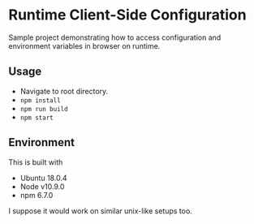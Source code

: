 # Runtime Client-Side Configuration
Sample project demonstrating how to access configuration and environment variables in browser on runtime.

## Usage
- Navigate to root directory.
- `npm install`
- `npm run build`
- `npm start`

## Environment
This is built with
- Ubuntu 18.0.4
- Node v10.9.0
- npm 6.7.0

I suppose it would work on similar unix-like setups too.

##
